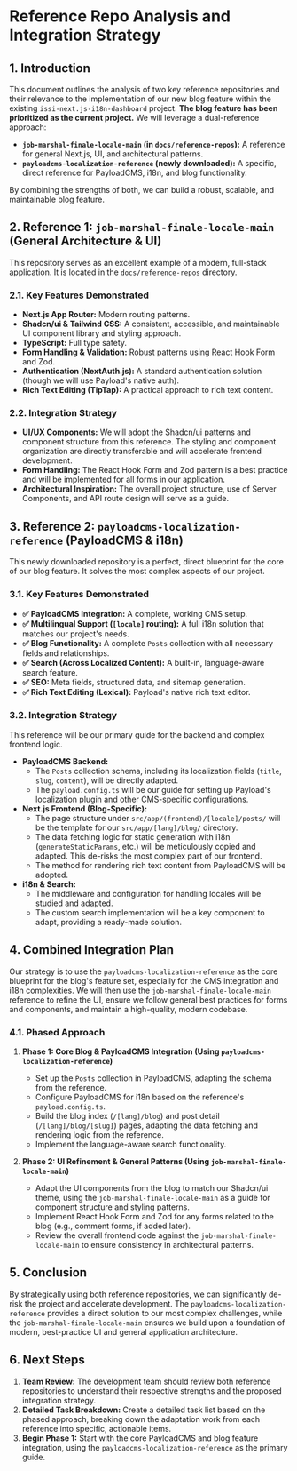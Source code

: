 # Reference Repo Analysis and Integration Strategy

## 1. Introduction

This document outlines the analysis of two key reference repositories and their relevance to the implementation of our new blog feature within the existing `issi-next.js-i18n-dashboard` project. **The blog feature has been prioritized as the current project.** We will leverage a dual-reference approach:

*   **`job-marshal-finale-locale-main` (in `docs/reference-repos`):** A reference for general Next.js, UI, and architectural patterns.
*   **`payloadcms-localization-reference` (newly downloaded):** A specific, direct reference for PayloadCMS, i18n, and blog functionality.

By combining the strengths of both, we can build a robust, scalable, and maintainable blog feature.

## 2. Reference 1: `job-marshal-finale-locale-main` (General Architecture & UI)

This repository serves as an excellent example of a modern, full-stack application. It is located in the `docs/reference-repos` directory.

### 2.1. Key Features Demonstrated

*   **Next.js App Router:** Modern routing patterns.
*   **Shadcn/ui & Tailwind CSS:** A consistent, accessible, and maintainable UI component library and styling approach.
*   **TypeScript:** Full type safety.
*   **Form Handling & Validation:** Robust patterns using React Hook Form and Zod.
*   **Authentication (NextAuth.js):** A standard authentication solution (though we will use Payload's native auth).
*   **Rich Text Editing (TipTap):** A practical approach to rich text content.

### 2.2. Integration Strategy

*   **UI/UX Components:** We will adopt the Shadcn/ui patterns and component structure from this reference. The styling and component organization are directly transferable and will accelerate frontend development.
*   **Form Handling:** The React Hook Form and Zod pattern is a best practice and will be implemented for all forms in our application.
*   **Architectural Inspiration:** The overall project structure, use of Server Components, and API route design will serve as a guide.

## 3. Reference 2: `payloadcms-localization-reference` (PayloadCMS & i18n)

This newly downloaded repository is a perfect, direct blueprint for the core of our blog feature. It solves the most complex aspects of our project.

### 3.1. Key Features Demonstrated

*   **✅ PayloadCMS Integration:** A complete, working CMS setup.
*   **✅ Multilingual Support (`[locale]` routing):** A full i18n solution that matches our project's needs.
*   **✅ Blog Functionality:** A complete `Posts` collection with all necessary fields and relationships.
*   **✅ Search (Across Localized Content):** A built-in, language-aware search feature.
*   **✅ SEO:** Meta fields, structured data, and sitemap generation.
*   **✅ Rich Text Editing (Lexical):** Payload's native rich text editor.

### 3.2. Integration Strategy

This reference will be our primary guide for the backend and complex frontend logic.

*   **PayloadCMS Backend:**
    *   The `Posts` collection schema, including its localization fields (`title`, `slug`, `content`), will be directly adapted.
    *   The `payload.config.ts` will be our guide for setting up Payload's localization plugin and other CMS-specific configurations.
*   **Next.js Frontend (Blog-Specific):**
    *   The page structure under `src/app/(frontend)/[locale]/posts/` will be the template for our `src/app/[lang]/blog/` directory.
    *   The data fetching logic for static generation with i18n (`generateStaticParams`, etc.) will be meticulously copied and adapted. This de-risks the most complex part of our frontend.
    *   The method for rendering rich text content from PayloadCMS will be adopted.
*   **i18n & Search:**
    *   The middleware and configuration for handling locales will be studied and adapted.
    *   The custom search implementation will be a key component to adapt, providing a ready-made solution.

## 4. Combined Integration Plan

Our strategy is to use the `payloadcms-localization-reference` as the core blueprint for the blog's feature set, especially for the CMS integration and i18n complexities. We will then use the `job-marshal-finale-locale-main` reference to refine the UI, ensure we follow general best practices for forms and components, and maintain a high-quality, modern codebase.

### 4.1. Phased Approach

1.  **Phase 1: Core Blog & PayloadCMS Integration (Using `payloadcms-localization-reference`)**
    *   Set up the `Posts` collection in PayloadCMS, adapting the schema from the reference.
    *   Configure PayloadCMS for i18n based on the reference's `payload.config.ts`.
    *   Build the blog index (`/[lang]/blog`) and post detail (`/[lang]/blog/[slug]`) pages, adapting the data fetching and rendering logic from the reference.
    *   Implement the language-aware search functionality.

2.  **Phase 2: UI Refinement & General Patterns (Using `job-marshal-finale-locale-main`)**
    *   Adapt the UI components from the blog to match our Shadcn/ui theme, using the `job-marshal-finale-locale-main` as a guide for component structure and styling patterns.
    *   Implement React Hook Form and Zod for any forms related to the blog (e.g., comment forms, if added later).
    *   Review the overall frontend code against the `job-marshal-finale-locale-main` to ensure consistency in architectural patterns.

## 5. Conclusion

By strategically using both reference repositories, we can significantly de-risk the project and accelerate development. The `payloadcms-localization-reference` provides a direct solution to our most complex challenges, while the `job-marshal-finale-locale-main` ensures we build upon a foundation of modern, best-practice UI and general application architecture.

## 6. Next Steps

1.  **Team Review:** The development team should review both reference repositories to understand their respective strengths and the proposed integration strategy.
2.  **Detailed Task Breakdown:** Create a detailed task list based on the phased approach, breaking down the adaptation work from each reference into specific, actionable items.
3.  **Begin Phase 1:** Start with the core PayloadCMS and blog feature integration, using the `payloadcms-localization-reference` as the primary guide.